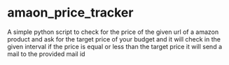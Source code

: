 # amaon_price_tracker
A simple python script to check for the price of the given url of a amazon product and ask for the target price of your budget and it will check in the given interval if the price is equal or less than the target price it will send a mail to the provided mail id

